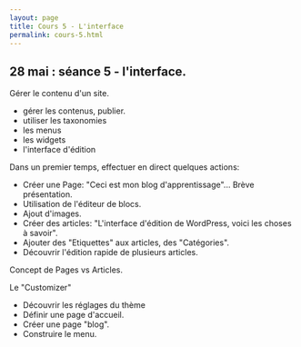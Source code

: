```yaml
---
layout: page
title: Cours 5 - L'interface
permalink: cours-5.html
---
```


## 28 mai : séance 5 - l'interface.

Gérer le contenu d'un site.

- gérer les contenus, publier.
- utiliser les taxonomies
- les menus
- les widgets
- l'interface d'édition

Dans un premier temps, effectuer en direct quelques actions:

- Créer une Page: "Ceci est mon blog d'apprentissage"... Brève présentation.
- Utilisation de l'éditeur de blocs.
- Ajout d'images.
- Créer des articles: "L'interface d'édition de WordPress, voici les choses à savoir".
- Ajouter des "Etiquettes" aux articles, des "Catégories".
- Découvrir l'édition rapide de plusieurs articles.

Concept de Pages vs Articles.

Le "Customizer"

- Découvrir les réglages du thème
- Définir une page d'accueil.
- Créer une page "blog".
- Construire le menu.